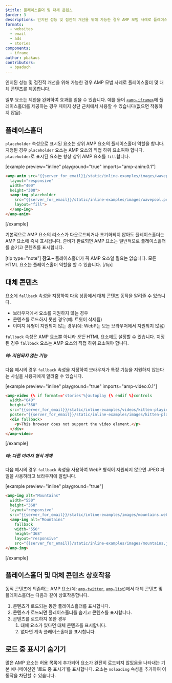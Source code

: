 ```yaml
---
$title: 플레이스홀더 및 대체 콘텐츠
$order: 3
descriptions: 인지된 성능 및 점진적 개선을 위해 가능한 경우 AMP 모범 사례로 플레이스홀더 및 대체 콘텐츠를 제공합니다.
formats:
  - websites
  - email
  - ads
  - stories
components:
  - iframe
author: pbakaus
contributors:
  - bpaduch
---
```


인지된 성능 및 점진적 개선을 위해 가능한 경우 AMP 모범 사례로 플레이스홀더 및 대체 콘텐츠를 제공합니다.

일부 요소는 제한을 완화하여 효과를 얻을 수 있습니다. 예를 들어 [`<amp-iframe>`](../../../../documentation/components/reference/amp-iframe.md#iframe-with-placeholder)에 플레이스홀더를 제공하는 경우 페이지 상단 근처에서 사용할 수 있습니다(없으면 작동하지 않음).

## 플레이스홀더

`placeholder` 속성으로 표시된 요소는 상위 AMP 요소의 플레이스홀더 역할을 합니다. 지정된 경우 `placeholder` 요소는 AMP 요소의 직접 하위 요소여야 합니다. `placeholder`로 표시된 요소는 항상 상위 AMP 요소를 `fill`합니다.

[example preview="inline" playground="true" imports="amp-anim:0.1"]
```html
<amp-anim src="{{server_for_email}}/static/inline-examples/images/wavepool.gif"
  layout="responsive"
  width="400"
  height="300">
  <amp-img placeholder
    src="{{server_for_email}}/static/inline-examples/images/wavepool.png"
    layout="fill">
  </amp-img>
</amp-anim>
```
[/example]

기본적으로 AMP 요소의 리소스가 다운로드되거나 초기화되지 않아도 플레이스홀더는 AMP 요소에 즉시 표시됩니다. 준비가 완료되면 AMP 요소는 일반적으로 플레이스홀더를 숨기고 콘텐츠를 표시합니다.

[tip type="note"] <strong>참고 –</strong> 플레이스홀더가 꼭 AMP 요소일 필요는 없습니다. 모든 HTML 요소는 플레이스홀더 역할을 할 수 있습니다. [/tip]

## 대체 콘텐츠 <a name="fallbacks"></a>

요소에 `fallback` 속성을 지정하여 다음 상황에서 대체 콘텐츠 동작을 알려줄 수 있습니다.

- 브라우저에서 요소를 지원하지 않는 경우
- 콘텐츠를 로드하지 못한 경우(예: 트윗이 삭제됨)
- 이미지 유형이 지원되지 않는 경우(예: WebP는 모든 브라우저에서 지원되지 않음)

`fallback` 속성은 AMP 요소뿐 아니라 *모든* HTML 요소에도 설정할 수 있습니다. 지정된 경우 `fallback` 요소는 AMP 요소의 직접 하위 요소여야 합니다.

##### 예: 지원되지 않는 기능

다음 예시의 경우 `fallback` 속성을 지정하여 브라우저가 특정 기능을 지원하지 않는다는 사실을 사용자에게 알려줄 수 있습니다.

[example preview="inline" playground="true" imports="amp-video:0.1"]
```html
<amp-video {% if format=='stories'%}autoplay {% endif %}controls
  width="640"
  height="360"
  src="{{server_for_email}}/static/inline-examples/videos/kitten-playing.mp4"
  poster="{{server_for_email}}/static/inline-examples/images/kitten-playing.png">
  <div fallback>
    <p>This browser does not support the video element.</p>
  </div>
</amp-video>
```
[/example]

##### 예: 다른 이미지 형식 게재

다음 예시의 경우 `fallback` 속성을 사용하여 WebP 형식이 지원되지 않으면 JPEG 파일을 사용하라고 브라우저에 알립니다.

[example preview="inline" playground="true"]
```html
<amp-img alt="Mountains"
  width="550"
  height="368"
  layout="responsive"
  src="{{server_for_email}}/static/inline-examples/images/mountains.webp">
  <amp-img alt="Mountains"
    fallback
    width="550"
    height="368"
    layout="responsive"
    src="{{server_for_email}}/static/inline-examples/images/mountains.jpg"></amp-img>
</amp-img>
```
[/example]

## 플레이스홀더 및 대체 콘텐츠 상호작용

동적 콘텐츠에 의존하는 AMP 요소(예: [`amp-twitter`](../../../../documentation/components/reference/amp-twitter.md), [`amp-list`](../../../../documentation/components/reference/amp-list.md))에서 대체 콘텐츠 및 플레이스홀더는 다음과 같이 상호작용합니다.

<ol>
  <li>콘텐츠가 로드되는 동안 플레이스홀더를 표시합니다.</li>
  <li>콘텐츠가 로드되면 플레이스홀더를 숨기고 콘텐츠를 표시합니다.</li>
  <li>콘텐츠를 로드하지 못한 경우     <ol>
<li>대체 요소가 있다면 대체 콘텐츠를 표시합니다.</li> <li>없다면 계속 플레이스홀더를 표시합니다.</li>
</ol>
</li>
</ol>

## 로드 중 표시기 숨기기

많은 AMP 요소는 허용 목록에 추가되어 요소가 완전히 로드되지 않았음을 나타내는 기본 애니메이션인 '로드 중 표시기'를 표시합니다. 요소는 `noloading` 속성을 추가하여 이 동작을 차단할 수 있습니다.
